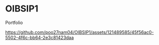# OIBSIP1
Portfolio



https://github.com/poo27nam04/OIBSIP1/assets/121489585/45f56ac0-5502-4f6c-bb64-2e3c81423daa

